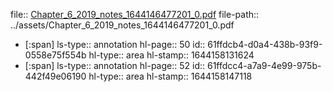 file:: [Chapter_6_2019_notes_1644146477201_0.pdf](../assets/Chapter_6_2019_notes_1644146477201_0.pdf)
file-path:: ../assets/Chapter_6_2019_notes_1644146477201_0.pdf

- [:span]
  ls-type:: annotation
  hl-page:: 50
  id:: 61ffdcb4-d0a4-438b-93f9-0558e75f554b
  hl-type:: area
  hl-stamp:: 1644158131624
- [:span]
  ls-type:: annotation
  hl-page:: 52
  id:: 61ffdcc4-a7a9-4e99-975b-442f49e06190
  hl-type:: area
  hl-stamp:: 1644158147118